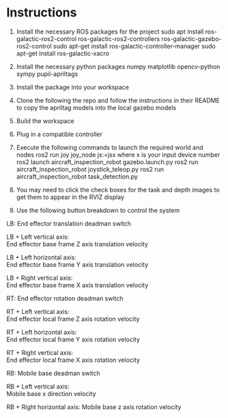 # Instructions

1. Install the necessary ROS packages for the project
sudo apt install ros-galactic-ros2-control ros-galactic-ros2-controllers ros-galactic-gazebo-ros2-control
sudo apt-get install ros-galactic-controller-manager
sudo apt-get install ros-galactic-xacro

2. Install the necessary python packages
numpy
matplotlib
opencv-python
sympy
pupil-apriltags

3. Install the package into your workspace

4. Clone the following the repo and follow the instructions in their README to copy the apriltag models into the local gazebo models

5. Build the workspace

6. Plug in a compatible controller

7. Execute the following commands to launch the required world and nodes
ros2 run joy joy_node js:=jsx where x is your input device number
ros2 launch aircraft_inspection_robot gazebo.launch.py 
ros2 run aircraft_inspection_robot joystick_teleop.py 
ros2 run aircraft_inspection_robot task_detection.py 

8. You may need to click the check boxes for the task and depth images to get them to appear in the RVIZ display

9. Use the following button breakdown to control the system


LB: 
End effector translation deadman switch

LB + Left vertical axis:    
End effector base frame Z axis translation velocity

LB + Left horizontal axis:  
End effector base frame Y axis  translation velocity

LB + Right vertical axis:   
End effector base frame X axis  translation velocity

RT: 
End effector rotation deadman switch

RT + Left vertical axis:    
End effector local frame Z axis rotation velocity

RT + Left horizontal axis:  
End effector local frame Y axis rotation velocity

RT + Right vertical axis:   
End effector local frame X axis rotation velocity

RB: 
Mobile base deadman switch

RB + Left vertical axis:    
Mobile base x direction velocity

RB + Right horizontal axis: 
Mobile base z axis rotation velocity

